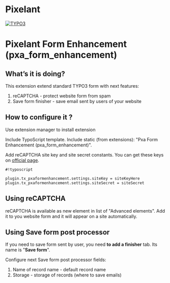 # Pixelant
[![TYPO3](https://img.shields.io/badge/TYPO3-8.7.0-orange.svg?style=flat-square)](https://typo3.org/)

# Pixelant Form Enhancement (pxa_form_enhancement) #

## What’s it is doing? ##
This extension extend standard TYPO3 form with next features:

 1. reCAPTCHA - protect website form from spam 
 2. Save form finisher - save email sent by users of your website

## How to configure it ? ##
Use extension manager to install extension

Include TypoScript template. Include static (from extensions): "Pxa Form Enhancement (pxa_form_enhancement)".

Add reCAPTCHA site key and site secret constants. You can get these keys on [official page](https://www.google.com/recaptcha/intro/index.html). 

```
#!typoscript

plugin.tx_pxaformenhancement.settings.siteKey = siteKeyHere
plugin.tx_pxaformenhancement.settings.siteSecret = siteSecret
```

## Using reCAPTCHA ##

reCAPTCHA is available as new element in list of "Advanced elements". Add it to you website form and it will appear on a site automatically.

## Using Save form post processor ##

If you need to save form sent by user, you need **to add a finisher** tab. Its name is "**Save form**".

Configure next Save form post processor fields:

 1. Name of record name - default record name
 2. Storage - storage of records (where to save emails)